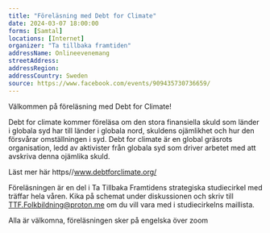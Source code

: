 ```yaml
---
title: "Föreläsning med Debt for Climate"
date: 2024-03-07 18:00:00
forms: [Samtal]
locations: [Internet]
organizer: "Ta tillbaka framtiden"
addressName: Onlineevenemang
streetAddress: 
addressRegion: 
addressCountry: Sweden
source: https://www.facebook.com/events/909435730736659/
---
```

Välkommen på föreläsning med Debt for Climate!

Debt for climate kommer föreläsa om den stora finansiella skuld som länder i globala syd har till länder i globala nord, skuldens ojämlikhet och hur den försvårar omställningen i syd. Debt for climate är en global gräsrots organisation, ledd av aktivister från globala syd som driver arbetet med att avskriva denna ojämlika skuld. 

Läst mer här https//www.debtforclimate.org/

Föreläsningen är en del i Ta Tillbaka Framtidens strategiska studiecirkel med träffar hela våren. Kika på schemat under diskussionen och skriv till TTF.Folkbildning@proton.me om du vill vara med i studiecirkelns maillista. 

Alla är välkomna, föreläsningen sker på engelska över zoom
